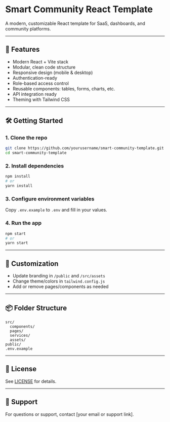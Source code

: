 # Smart Community React Template

A modern, customizable React template for SaaS, dashboards, and community platforms.

---

## 🚀 Features
- Modern React + Vite stack
- Modular, clean code structure
- Responsive design (mobile & desktop)
- Authentication-ready
- Role-based access control
- Reusable components: tables, forms, charts, etc.
- API integration ready
- Theming with Tailwind CSS

---

## 🛠️ Getting Started

### 1. Clone the repo
```bash
git clone https://github.com/yourusername/smart-community-template.git
cd smart-community-template
```

### 2. Install dependencies
```bash
npm install
# or
yarn install
```

### 3. Configure environment variables
Copy `.env.example` to `.env` and fill in your values.

### 4. Run the app
```bash
npm start
# or
yarn start
```

---

## 📝 Customization
- Update branding in `/public` and `/src/assets`
- Change theme/colors in `tailwind.config.js`
- Add or remove pages/components as needed

---

## 📦 Folder Structure
```
src/
  components/
  pages/
  services/
  assets/
public/
.env.example
```

---

## 📄 License

See [LICENSE](./LICENSE) for details.

---

## 🙋 Support
For questions or support, contact [your email or support link].
